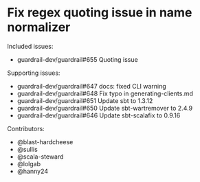 Fix regex quoting issue in name normalizer
====

Included issues:
- guardrail-dev/guardrail#655 Quoting issue

Supporting issues:
- guardrail-dev/guardrail#647 docs: fixed CLI warning
- guardrail-dev/guardrail#648 Fix typo in generating-clients.md
- guardrail-dev/guardrail#651 Update sbt to 1.3.12
- guardrail-dev/guardrail#650 Update sbt-wartremover to 2.4.9
- guardrail-dev/guardrail#646 Update sbt-scalafix to 0.9.16

Contributors:
- @blast-hardcheese
- @sullis
- @scala-steward
- @lolgab
- @hanny24
